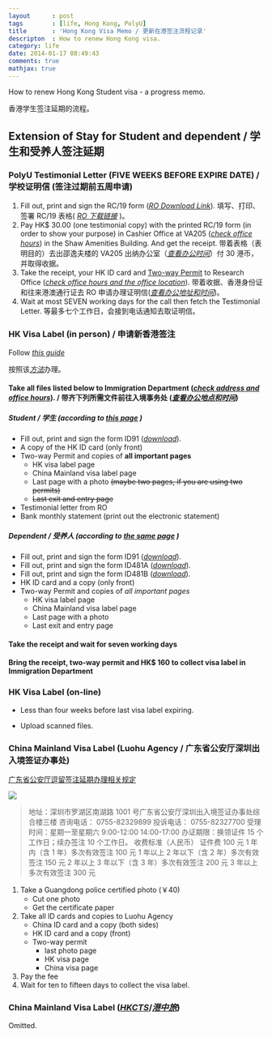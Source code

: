 ```yaml
---
layout		: post
tags		: [life, Hong Kong, PolyU]
title   	: 'Hong Kong Visa Memo / 更新在港签注流程记录'
descripton	: How to renew Hong Kong visa.
category: life
date: 2014-01-17 08:49:43
comments: true
mathjax: true
---
```


How to renew Hong Kong Student visa - a progress memo.

香港学生签注延期的流程。

<!--more-->

Extension of Stay for Student and dependent / 学生和受养人签注延期
-----------------------------------------------------------

### PolyU Testimonial Letter (FIVE WEEKS BEFORE EXPIRE DATE) / 学校证明信 (签注过期前五周申请)

1.  Fill out, print and sign the RC/19 form ([*RO Download Link*](http://www.polyu.edu.hk/ro/forms/FormRC19.doc)). 填写、打印、签署 RC/19 表格( [*RO 下载链接*](http://www.polyu.edu.hk/ro/forms/FormRC19.doc) )。
2.  Pay HK$ 30.00 (one testimonial copy) with the printed RC/19 form (in order to show your purpose) in Cashier Office at VA205 ([*check office hours*](http://www.polyu.edu.hk/fo/FO_Web/index.php?page=9)) in the Shaw Amenities Building. And get the receipt. 带着表格（表明目的）去出邵逸夫楼的 VA205 出纳办公室（[*查看办公时间*](http://www.polyu.edu.hk/fo/FO_Web/index.php?page=9)）付 30 港币，并取得收据。
3.  Take the receipt, your HK ID card and [Two-way Permit](http://en.wikipedia.org/wiki/Two-way_Permit) to Research Office ([*check office hours and the office location*](http://www.polyu.edu.hk/ro/newROContact_stud.html)). 带着收据、香港身份证和往来港澳通行证去 RO 申请办理证明信([*查看办公地址和时间*](http://www.polyu.edu.hk/ro/newROContact_stud.html))。
4.  Wait at most SEVEN working days for the call then fetch the Testimonial Letter. 等最多七个工作日，会接到电话通知去取证明信。

### HK Visa Label (in person) / 申请新香港签注

Follow [*this guide*](http://www.immd.gov.hk/eng/services/visas/extension_of_stay.html#mainland&secondTab)

按照该[*方法*](http://www.immd.gov.hk/hks/services/visas/extension_of_stay.html#mainland&secondTab)办理。

#### Take all files listed below to Immigration Department ([*check address and office hours*](http://www.immd.gov.hk/eng/contactus/hq.html#8)). / 带齐下列所需文件前往入境事务处 ([*查看办公地点和时间*](http://www.immd.gov.hk/hks/contactus/hq.html#8))

##### Student / 学生 (according to [*this page*](http://www.immd.gov.hk/eng/services/visas/extension_of_stay.html#mainland&secondTab) )

- Fill out, print and sign the form ID91 ([*download*](http://www.immd.gov.hk/pdforms/id91.pdf)).
- A copy of the HK ID card (only front)
- Two-way Permit and copies of **all important pages**
  + HK visa label page
  + China Mainland visa label page
  + Last page with a photo <del>(maybe two pages, if you are using two permits)</del>
  + <del>Last exit and entry page</del>
- Testimonial letter from RO
- Bank monthly statement (print out the electronic statement)

##### Dependent / 受养人 (according to [*the same page*](http://www.immd.gov.hk/eng/services/visas/extension_of_stay.html#mainland&secondTab) )

- Fill out, print and sign the form ID91 ([*download*](http://www.immd.gov.hk/pdforms/id91.pdf)).
- Fill out, print and sign the form ID481A ([*download*](http://www.immd.gov.hk/pdforms/id481ac.pdf)).
- Fill out, print and sign the form ID481B ([*download*](http://www.immd.gov.hk/pdforms/id481bc.pdf)).
- HK ID card and a copy (only front)
- Two-way Permit and copies of *all important pages*
  - HK visa label page
  - China Mainland visa label page
  - Last page with a photo
  - Last exit and entry page

#### Take the receipt and wait for seven working days

#### Bring the receipt, two-way permit and HK$ 160 to collect visa label in Immigration Department

### HK Visa Label (on-line)

+ Less than four weeks before last visa label expiring.

+ Upload scanned files.

### China Mainland Visa Label (Luohu Agency / 广东省公安厅深圳出入境签证办事处)

[广东省公安厅逗留签注延期办理相关规定](http://crj.gdga.gov.cn/bszn/ndjmwlgat/201407/t20140708_28525.htm)

[![](/images/gd-police-sz-agency.png)](http://map.qq.com/#pano=10041055140706113941000&heading=236&pitch=6&zoom=2)

> 地址：深圳市罗湖区南湖路 1001 号广东省公安厅深圳出入境签证办事处综合楼三楼
> 咨询电话： 0755-82329899
> 投诉电话： 0755-82327700
> 受理时间：星期一至星期六 9:00-12:00 14:00-17:00
> 办证期限：换领证件 15 个工作日；续办签注 10 个工作日。
> 收费标准（人民币）
> 证件费 100 元
> 1 年内（含 1 年）多次有效签注 100 元
> 1 年以上 2 年以下（含 2 年）多次有效签注 150 元
> 2 年以上 3 年以下（含 3 年）多次有效签注 200 元
> 3 年以上多次有效签注 300 元

1. Take a Guangdong police certified photo (￥40)
   + Cut one photo
   + Get the certificate paper
2. Take all ID cards and copies to Luohu Agency
   + China ID card and a copy (both sides)
   + HK ID card and a copy (front)
   + Two-way permit
      - last photo page
      - HK visa page
      - China visa page
3. Pay the fee
4. Wait for ten to fifteen days to collect the visa label.


### China Mainland Visa Label ([*HKCTS*](http://www.ctshk.com/zhengjian/rencai/rencai.htm)/[*港中旅*](http://www.ctshk.com/zhengjian/rencai/rencai.htm))

Omitted.
